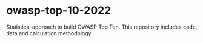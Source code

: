 # owasp-top-10-2022
Statistical approach to build OWASP Top Ten. This repository includes code, data and calculation methodology. 
